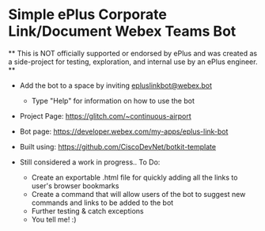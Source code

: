 # Simple ePlus Corporate Link/Document Webex Teams Bot


** This is NOT officially supported or endorsed by ePlus and was created as a side-project for testing, exploration, and internal use by an ePlus engineer. **


- Add the bot to a space by inviting epluslinkbot@webex.bot
  - Type "Help" for information on how to use the bot 


- Project Page: https://glitch.com/~continuous-airport
- Bot page: https://developer.webex.com/my-apps/eplus-link-bot
- Built using: https://github.com/CiscoDevNet/botkit-template


- Still considered a work in progress.. To Do:
  - Create an exportable .html file for quickly adding all the links to user's browser bookmarks
  - Create a command that will allow users of the bot to suggest new commands and links to be added to the bot
  - Further testing & catch exceptions 
  - You tell me! :)
